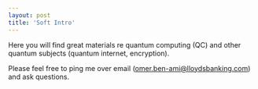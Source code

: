 ```yaml
---
layout: post
title: 'Soft Intro'
---
```


Here you will find great materials re quantum computing (QC) and other quantum subjects (quantum internet, encryption). 

Please feel free to ping me over email (omer.ben-ami@lloydsbanking.com) and ask questions.

